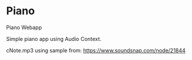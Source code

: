 # Piano
Piano Webapp

Simple piano app using Audio Context.


cNote.mp3 using sample from: https://www.soundsnap.com/node/21844